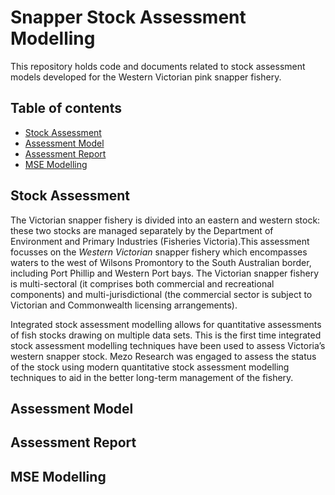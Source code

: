 Snapper Stock Assessment Modelling
===================================

This repository holds code and documents related to stock assessment models developed for the Western Victorian pink snapper fishery.

## Table of contents
- [Stock Assessment](#stock-assessment)
- [Assessment Model](#assessment-model)
- [Assessment Report](#assessment-report)
- [MSE Modelling](#mse-modelling)

## Stock Assessment

The Victorian snapper fishery is divided into an eastern and western stock: these two stocks are managed separately by the Department of Environment and Primary Industries (Fisheries Victoria).This assessment focusses on the *Western Victorian* snapper fishery which encompasses waters to the west of Wilsons Promontory to the South Australian border, including Port Phillip and Western Port bays. The Victorian snapper fishery is multi-sectoral (it comprises both commercial and recreational components) and multi-jurisdictional (the commercial sector is subject to Victorian and Commonwealth licensing arrangements). 

Integrated stock assessment modelling allows for quantitative assessments of fish stocks drawing on multiple data sets. This is the first time integrated stock assessment modelling techniques have been used to assess Victoria’s western snapper stock. Mezo Research was engaged to assess the status of the stock using modern quantitative stock assessment modelling techniques to aid in the better long-term management of the fishery.

## Assessment Model

## Assessment Report

## MSE Modelling